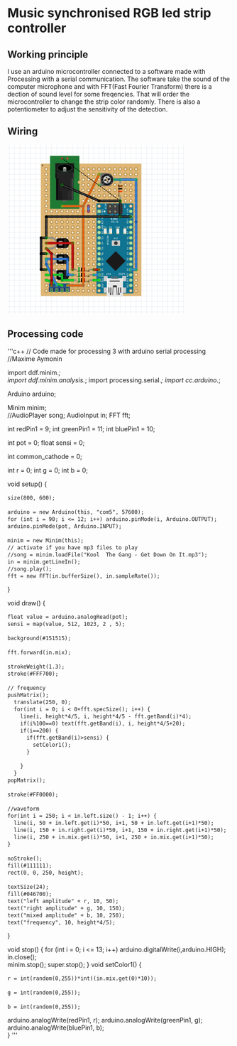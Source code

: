 # Music synchronised RGB led strip controller

## Working principle

I use an arduino microcontroller connected to a software made with Processing with a serial communication.
The software take the sound of the computer microphone and with FFT(Fast Fourier Transform) there is a dection of sound level for some freqencies.
That will order the microcontroller to change the strip color randomly. 
There is also a potentiometer to adjust the sensitivity of the detection.

## Wiring

![Wiring](/Wiring.PNG)


## Processing code

'''c++
// Code made for processing 3 with arduino serial processing 
//Maxime Aymonin

import ddf.minim.*;  
import ddf.minim.analysis.*;
import processing.serial.*;
import cc.arduino.*;

Arduino arduino;
  
Minim minim;  
//AudioPlayer song;
AudioInput in;
FFT fft;

int redPin1 = 9;
int greenPin1 = 11;
int bluePin1 = 10;

int pot = 0;
float sensi = 0;

int common_cathode = 0;


int r = 0;
int g = 0;
int b = 0;

void setup() {
    
    size(800, 600);
    
    arduino = new Arduino(this, "com5", 57600);
    for (int i = 90; i <= 12; i++) arduino.pinMode(i, Arduino.OUTPUT);
    arduino.pinMode(pot, Arduino.INPUT);

    minim = new Minim(this);  
    // activate if you have mp3 files to play
    //song = minim.loadFile("Kool  The Gang - Get Down On It.mp3");
    in = minim.getLineIn();
    //song.play();
    fft = new FFT(in.bufferSize(), in.sampleRate());    
}
 
void draw() {  
  
  
  
    float value = arduino.analogRead(pot);
    sensi = map(value, 512, 1023, 2 , 5);
    
    background(#151515);

    fft.forward(in.mix);

    strokeWeight(1.3);
    stroke(#FFF700);

    // frequency
    pushMatrix();
      translate(250, 0);   
      for(int i = 0; i < 0+fft.specSize(); i++) {
        line(i, height*4/5, i, height*4/5 - fft.getBand(i)*4); 
        if(i%100==0) text(fft.getBand(i), i, height*4/5+20);
        if(i==200) {
          if(fft.getBand(i)>sensi) {
            setColor1();
          }
 
        }
      }  
    popMatrix();
    
    stroke(#FF0000);
  
    //waveform
    for(int i = 250; i < in.left.size() - 1; i++) {
      line(i, 50 + in.left.get(i)*50, i+1, 50 + in.left.get(i+1)*50);
      line(i, 150 + in.right.get(i)*50, i+1, 150 + in.right.get(i+1)*50);
      line(i, 250 + in.mix.get(i)*50, i+1, 250 + in.mix.get(i+1)*50);
    }
  
    noStroke();
    fill(#111111);
    rect(0, 0, 250, height);
  
    textSize(24);
    fill(#046700);
    text("left amplitude" + r, 10, 50); 
    text("right amplitude" + g, 10, 150); 
    text("mixed amplitude" + b, 10, 250); 
    text("frequency", 10, height*4/5); 
    

}

void stop()
{
    for (int i = 0; i <= 13; i++) arduino.digitalWrite(i,arduino.HIGH);
    in.close();  
    minim.stop();
    super.stop();
}
void setColor1()
{
  
  
  
    r = int(random(0,255))*int((in.mix.get(0)*10));
  
    g = int(random(0,255));
    
    b = int(random(0,255));
  
  arduino.analogWrite(redPin1, r);
  arduino.analogWrite(greenPin1, g);
  arduino.analogWrite(bluePin1, b);  
}
'''
